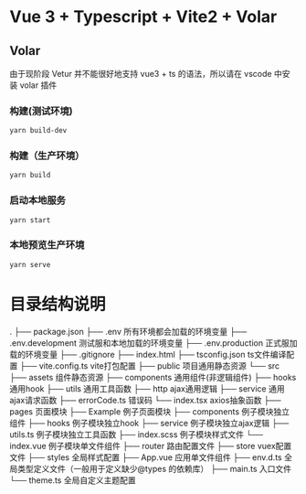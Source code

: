 # Vue 3 + Typescript + Vite2 + Volar

## Volar

由于现阶段 Vetur 并不能很好地支持 vue3 + ts 的语法，所以请在 vscode 中安装 volar 插件

### 构建(测试环境)

```bash
yarn build-dev
```

### 构建（生产环境）

```bash
yarn build
```

### 启动本地服务

```bash
yarn start
```

### 本地预览生产环境

```bash
yarn serve
```

# 目录结构说明

.
├── package.json
├── .env  所有环境都会加载的环境变量
├── .env.development  测试服和本地加载的环境变量
├── .env.production  正式服加载的环境变量
├── .gitignore
├── index.html
├── tsconfig.json  ts文件编译配置
├── vite.config.ts  vite打包配置
├── public  项目通用静态资源
└── src
    ├── assets  组件静态资源
    ├── components  通用组件(非逻辑组件)
    ├── hooks  通用hook
    ├── utils  通用工具函数
    ├── http  ajax通用逻辑
        ├── service  通用ajax请求函数
        ├── errorCode.ts  错误码
        └── index.tsx  axios抽象函数
    ├── pages  页面模块
        ├── Example  例子页面模块
            ├── components  例子模块独立组件
            ├── hooks  例子模块独立hook
            ├── service  例子模块独立ajax逻辑
            ├── utils.ts  例子模块独立工具函数
            ├── index.scss  例子模块样式文件
            └── index.vue  例子模块单文件组件
    ├── router  路由配置文件
    ├── store  vuex配置文件
    ├── styles  全局样式配置
    ├── App.vue  应用单文件组件
    ├── env.d.ts  全局类型定义文件（一般用于定义缺少@types 的依赖库）
    ├── main.ts  入口文件
    └── theme.ts  全局自定义主题配置
